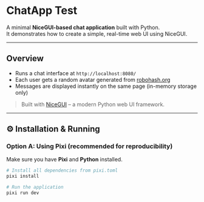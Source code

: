 # ChatApp Test

A minimal **NiceGUI-based chat application** built with Python.  
It demonstrates how to create a simple, real-time web UI using NiceGUI.

---

##  Overview

- Runs a chat interface at `http://localhost:8080/`
- Each user gets a random avatar generated from [robohash.org](https://robohash.org)
- Messages are displayed instantly on the same page (in-memory storage only)

> Built with [NiceGUI](https://nicegui.io) – a modern Python web UI framework.

---

## ⚙️ Installation & Running

### Option A: Using **Pixi** (recommended for reproducibility)

Make sure you have **Pixi** and **Python** installed.

```bash
# Install all dependencies from pixi.toml
pixi install

# Run the application
pixi run dev
